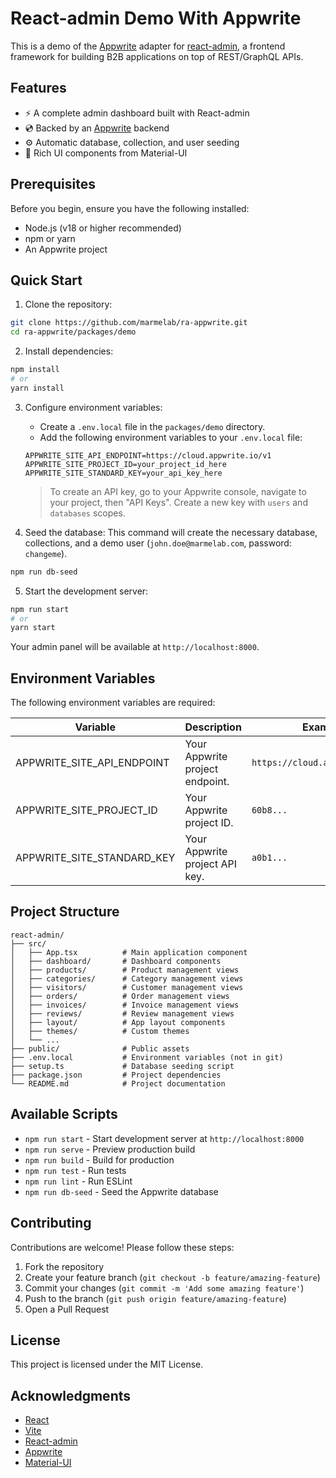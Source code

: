 # React-admin Demo With Appwrite

This is a demo of the [Appwrite](https://appwrite.io/) adapter for [react-admin](https://github.com/marmelab/react-admin), a frontend framework for building B2B applications on top of REST/GraphQL APIs.

## Features

- ⚡ A complete admin dashboard built with React-admin
- 💿 Backed by an [Appwrite](https://appwrite.io/) backend
- ⚙️ Automatic database, collection, and user seeding
- 🎨 Rich UI components from Material-UI

## Prerequisites

Before you begin, ensure you have the following installed:
- Node.js (v18 or higher recommended)
- npm or yarn
- An Appwrite project

## Quick Start

1. Clone the repository:
```bash
git clone https://github.com/marmelab/ra-appwrite.git
cd ra-appwrite/packages/demo
```

2. Install dependencies:
```bash
npm install
# or
yarn install
```

3. Configure environment variables:
   - Create a `.env.local` file in the `packages/demo` directory.
   - Add the following environment variables to your `.env.local` file:
   ```env
   APPWRITE_SITE_API_ENDPOINT=https://cloud.appwrite.io/v1
   APPWRITE_SITE_PROJECT_ID=your_project_id_here
   APPWRITE_SITE_STANDARD_KEY=your_api_key_here
   ```
   > To create an API key, go to your Appwrite console, navigate to your project, then "API Keys". Create a new key with `users` and `databases` scopes.

4. Seed the database:
This command will create the necessary database, collections, and a demo user (`john.doe@marmelab.com`, password: `changeme`).
```bash
npm run db-seed
```

5. Start the development server:
```bash
npm run start
# or
yarn start
```

Your admin panel will be available at `http://localhost:8000`.

## Environment Variables

The following environment variables are required:

| Variable | Description | Example |
|----------|-------------|---------|
| APPWRITE_SITE_API_ENDPOINT | Your Appwrite project endpoint. | `https://cloud.appwrite.io/v1` |
| APPWRITE_SITE_PROJECT_ID | Your Appwrite project ID. | `60b8...` |
| APPWRITE_SITE_STANDARD_KEY | Your Appwrite project API key. | `a0b1...` |


## Project Structure

```
react-admin/
├── src/
│   ├── App.tsx          # Main application component
│   ├── dashboard/       # Dashboard components
│   ├── products/        # Product management views
│   ├── categories/      # Category management views
│   ├── visitors/        # Customer management views
│   ├── orders/          # Order management views
│   ├── invoices/        # Invoice management views
│   ├── reviews/         # Review management views
│   ├── layout/          # App layout components
│   ├── themes/          # Custom themes
│   └── ...
├── public/              # Public assets
├── .env.local           # Environment variables (not in git)
├── setup.ts             # Database seeding script
├── package.json         # Project dependencies
└── README.md            # Project documentation
```

## Available Scripts

- `npm run start` - Start development server at `http://localhost:8000`
- `npm run serve` - Preview production build
- `npm run build` - Build for production
- `npm run test` - Run tests
- `npm run lint` - Run ESLint
- `npm run db-seed` - Seed the Appwrite database

## Contributing

Contributions are welcome! Please follow these steps:

1. Fork the repository
2. Create your feature branch (`git checkout -b feature/amazing-feature`)
3. Commit your changes (`git commit -m 'Add some amazing feature'`)
4. Push to the branch (`git push origin feature/amazing-feature`)
5. Open a Pull Request

## License

This project is licensed under the MIT License.

## Acknowledgments

- [React](https://reactjs.org/)
- [Vite](https://vitejs.dev/)
- [React-admin](https://marmelab.com/react-admin/)
- [Appwrite](https://appwrite.io/)
- [Material-UI](https://mui.com/)
